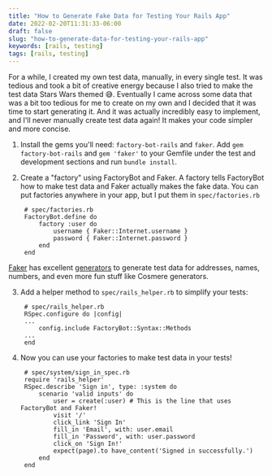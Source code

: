 ```yaml
---
title: "How to Generate Fake Data for Testing Your Rails App"
date: 2022-02-20T11:31:33-06:00
draft: false
slug: "how-to-generate-data-for-testing-your-rails-app"
keywords: [rails, testing]
tags: [rails, testing]
---
```


For a while, I created my own test data, manually, in every single test. It was tedious and took a bit of creative energy because I also tried to make the test data Stars Wars themed 😅. Eventually I came across some data that was a bit too tedious for me to create on my own and I decided that it was time to start generating it. And it was actually incredibly easy to implement, and I'll never manually create test data again! It makes your code simpler and more concise.

1. Install the gems you'll need: `factory-bot-rails` and `faker`. Add `gem factory-bot-rails` and `gem 'faker'` to your Gemfile under the test and development sections and run `bundle install`.

2. Create a "factory" using FactoryBot and Faker. A factory tells FactoryBot how to make test data and Faker actually makes the fake data. You can put factories anywhere in your app, but I put them in `spec/factories.rb`

		# spec/factories.rb
		FactoryBot.define do
			factory :user do
				username { Faker::Internet.username }
				password { Faker::Internet.password }
			end
		end

[Faker](https://github.com/faker-ruby/faker/) has excellent [generators](https://github.com/faker-ruby/faker/#generators) to generate test data for addresses, names, numbers, and even more fun stuff like Cosmere generators.

3. Add a helper method to `spec/rails_helper.rb` to simplify your tests:

		# spec/rails_helper.rb
		RSpec.configure do |config|
		...
			config.include FactoryBot::Syntax::Methods
		...
		end

4. Now you can use your factories to make test data in your tests!

		# spec/system/sign_in_spec.rb
		require 'rails_helper'
		RSpec.describe 'Sign in', type: :system do
		    scenario 'valid inputs' do
		        user = create(:user) # This is the line that uses FactoryBot and Faker!
		        visit '/'
		        click_link 'Sign In'
		        fill_in 'Email', with: user.email
		        fill_in 'Password', with: user.password
		        click_on 'Sign In!'
		        expect(page).to have_content('Signed in successfully.')
		    end
		end
